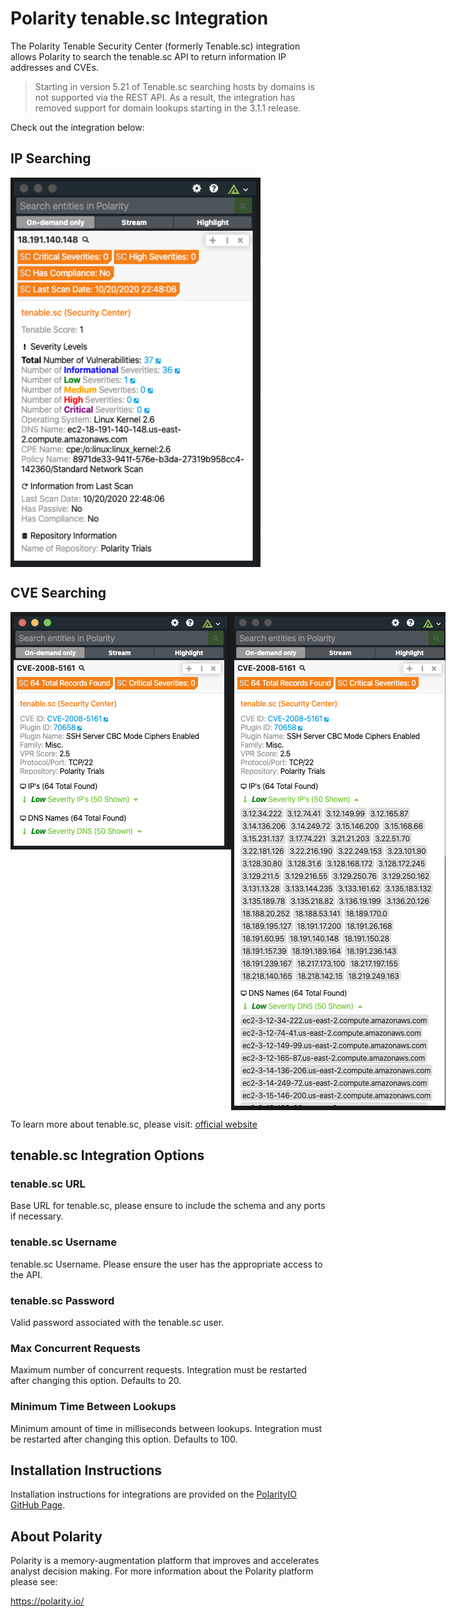 # Polarity tenable.sc Integration

The Polarity Tenable Security Center (formerly Tenable.sc) integration allows Polarity to search the tenable.sc API to return information IP addresses and CVEs.

> Starting in version 5.21 of Tenable.sc searching hosts by domains is not supported via the REST API.  As a result, the integration has removed support for domain lookups starting in the 3.1.1 release.

Check out the integration below:

## IP Searching
<div style="display:flex; justify-content: flex-start; align-items:flex-start;">
  <img width="400" alt="Integration Example New Incident Created" src="./assets/ip-results.png">
</div>

## CVE Searching
<div style="display:flex; justify-content: flex-start; align-items:flex-start;">
  <img width="400" alt="Integration Example New Incident" src="./assets/cve-results.png">
  <img width="400" alt="Integration Example New Incident Created" src="./assets/cve-results-expanded.png">
</div>

To learn more about tenable.sc, please visit: [official website](https://www.tenable.com/products/tenable-sc)

## tenable.sc Integration Options

### tenable.sc URL
Base URL for tenable.sc, please ensure to include the schema and any ports if necessary.

### tenable.sc Username
tenable.sc Username. Please ensure the user has the appropriate access to the API.

### tenable.sc Password
Valid password associated with the tenable.sc user.

### Max Concurrent Requests
Maximum number of concurrent requests.  Integration must be restarted after changing this option. Defaults to 20.

### Minimum Time Between Lookups
Minimum amount of time in milliseconds between lookups. Integration must be restarted after changing this option. Defaults to 100.

## Installation Instructions

Installation instructions for integrations are provided on the [PolarityIO GitHub Page](https://polarityio.github.io/).

## About Polarity

Polarity is a memory-augmentation platform that improves and accelerates analyst decision making.  For more information about the Polarity platform please see:

https://polarity.io/
